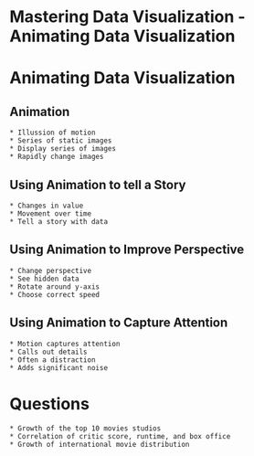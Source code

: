 Mastering Data Visualization - Animating Data Visualization
================

Animating Data Visualization
============================

Animation
---------

    * Illussion of motion
    * Series of static images
    * Display series of images
    * Rapidly change images

Using Animation to tell a Story
-------------------------------

    * Changes in value
    * Movement over time
    * Tell a story with data

Using Animation to Improve Perspective
--------------------------------------

    * Change perspective
    * See hidden data
    * Rotate around y-axis
    * Choose correct speed

Using Animation to Capture Attention
------------------------------------

    * Motion captures attention
    * Calls out details
    * Often a distraction
    * Adds significant noise

Questions
=========

    * Growth of the top 10 movies studios
    * Correlation of critic score, runtime, and box office
    * Growth of international movie distribution
